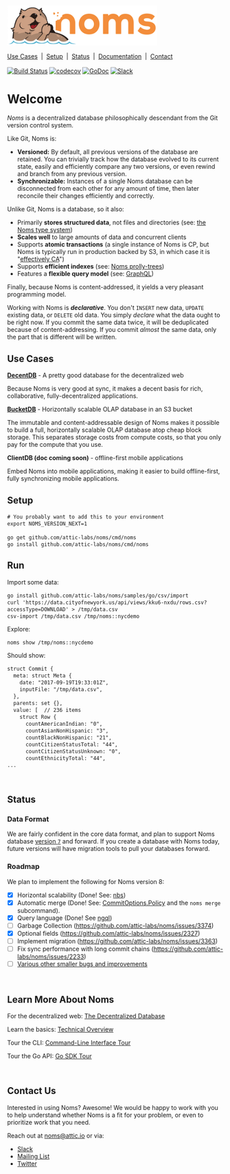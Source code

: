 <img src='doc/nommy_cropped_smaller.png' width='350' title='Nommy, the snacky otter'>

[Use Cases](#use-cases)&nbsp; | &nbsp;[Setup](#setup)&nbsp; | &nbsp;[Status](#status)&nbsp; | &nbsp;[Documentation](./doc/intro.md)&nbsp; | &nbsp;[Contact](#contact-us)
<br><br>
[![Build Status](http://jenkins3.noms.io/buildStatus/icon?job=NomsMasterBuilder)](http://jenkins3.noms.io/job/NomsMasterBuilder/)
[![codecov](https://codecov.io/gh/attic-labs/noms/branch/master/graph/badge.svg)](https://codecov.io/gh/attic-labs/noms)
[![GoDoc](https://godoc.org/github.com/attic-labs/noms?status.svg)](https://godoc.org/github.com/attic-labs/noms)
[![Slack](http://slack.noms.io/badge.svg)](http://slack.noms.io)

# Welcome

*Noms* is a decentralized database philosophically descendant from the Git version control system.

Like Git, Noms is:

* **Versioned:** By default, all previous versions of the database are retained. You can trivially track how the database evolved to its current state, easily and efficiently compare any two versions, or even rewind and branch from any previous version.
* **Synchronizable:** Instances of a single Noms database can be disconnected from each other for any amount of time, then later reconcile their changes efficiently and correctly.

Unlike Git, Noms is a database, so it also:

* Primarily **stores structured data**, not files and directories (see: [the Noms type system](https://github.com/attic-labs/noms/blob/master/doc/intro.md#types))
* **Scales well** to large amounts of data and concurrent clients
* Supports **atomic transactions** (a single instance of Noms is CP, but Noms is typically run in production backed by S3, in which case it is "[effectively CA](https://cloud.google.com/spanner/docs/whitepapers/SpannerAndCap.pdf)")
* Supports **efficient indexes** (see: [Noms prolly-trees](https://github.com/attic-labs/noms/blob/master/doc/intro.md#prolly-trees-probabilistic-b-trees))
* Features a **flexible query model** (see: [GraphQL](./go/ngql/README.md))

Finally, because Noms is content-addressed, it yields a very pleasant programming model.

Working with Noms is ***declarative***. You don't `INSERT` new data, `UPDATE` existing data, or `DELETE` old data. You simply *declare* what the data ought to be right now. If you commit the same data twice, it will be deduplicated because of content-addressing. If you commit _almost_ the same data, only the part that is different will be written.

## Use Cases

**[DecentDB](./doc/decent/about.md)** - A pretty good database for the decentralized web

Because Noms is very good at sync, it makes a decent basis for rich, collaborative, fully-decentralized applications.

**[BucketDB](./doc/olap/about.md)** - Horizontally scalable OLAP database in an S3 bucket

The immutable and content-addressable design of Noms makes it possible to build a full, horizontally scalable OLAP database atop cheap block storage. This separates storage costs from compute costs, so that you only pay for the compute that you use.

**ClientDB (doc coming soon)** - offline-first mobile applications

Embed Noms into mobile applications, making it easier to build offline-first, fully synchronizing mobile applications.

## Setup

```
# You probably want to add this to your environment
export NOMS_VERSION_NEXT=1

go get github.com/attic-labs/noms/cmd/noms
go install github.com/attic-labs/noms/cmd/noms
```

## Run

Import some data:

```
go install github.com/attic-labs/noms/samples/go/csv/import
curl 'https://data.cityofnewyork.us/api/views/kku6-nxdu/rows.csv?accessType=DOWNLOAD' > /tmp/data.csv
csv-import /tmp/data.csv /tmp/noms::nycdemo
```

Explore:

```
noms show /tmp/noms::nycdemo
```

Should show:

```
struct Commit {
  meta: struct Meta {
    date: "2017-09-19T19:33:01Z",
    inputFile: "/tmp/data.csv",
  },
  parents: set {},
  value: [  // 236 items
    struct Row {
      countAmericanIndian: "0",
      countAsianNonHispanic: "3",
      countBlackNonHispanic: "21",
      countCitizenStatusTotal: "44",
      countCitizenStatusUnknown: "0",
      countEthnicityTotal: "44",
...
```

<br>

## Status

### Data Format

We are fairly confident in the core data format, and plan to support Noms database [version `7`](https://github.com/attic-labs/noms/blob/v7/go/constants/version.go#L9) and forward. If you create a database with Noms today, future versions will have migration tools to pull your databases forward.

### Roadmap

We plan to implement the following for Noms version 8:
 - [x] Horizontal scalability (Done! See: [nbs](./go/nbs/README.md))
 - [x] Automatic merge (Done! See: [CommitOptions.Policy](https://godoc.org/github.com/attic-labs/noms/go/datas#CommitOptions) and the `noms merge` subcommand).
 - [x] Query language (Done! See [ngql](./go/ngql/README.md))
 - [ ] Garbage Collection (https://github.com/attic-labs/noms/issues/3374)
 - [x] Optional fields (https://github.com/attic-labs/noms/issues/2327)
 - [ ] Implement migration (https://github.com/attic-labs/noms/issues/3363)
 - [ ] Fix sync performance with long commit chains (https://github.com/attic-labs/noms/issues/2233)
 - [ ] [Various other smaller bugs and improvements](https://github.com/attic-labs/noms/issues?q=is%3Aissue+is%3Aopen+label%3AP0)

<br>

## Learn More About Noms

For the decentralized web: [The Decentralized Database](doc/decent/about.md)

Learn the basics: [Technical Overview](doc/intro.md)

Tour the CLI: [Command-Line Interface Tour](doc/cli-tour.md)

Tour the Go API: [Go SDK Tour](doc/go-tour.md)

<br>

## Contact Us

Interested in using Noms? Awesome! We would be happy to work with you to help understand whether Noms is a fit for your problem, or even to prioritize work that you need.

Reach out at [noms@attic.io](mailto:noms@attic.io) or via:

- [Slack](http://slack.noms.io)
- [Mailing List](https://groups.google.com/forum/#!forum/nomsdb)
- [Twitter](https://twitter.com/nomsdb)
